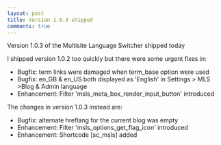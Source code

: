 ```yaml
---
layout: post
title: Version 1.0.3 shipped
comments: true
---
```


Version 1.0.3 of the Multisite Language Switcher shipped today

I shipped version 1.0.2 too quickly but there were some urgent fixes in:

* Bugfix: term links were damaged when term_base option were used
* Bugfix: en_GB & en_US both displayed as 'English' in Settings > MLS >Blog & Admin language
* Enhancement: Filter 'msls\_meta\_box\_render\_input\_button' introduced

The changes in version 1.0.3 instead are:

* Bugfix: alternate hreflang for the current blog was empty
* Enhancement: Filter 'msls\_options\_get\_flag\_icon' introduced
* Enhancement: Shortcode [sc\_msls] added